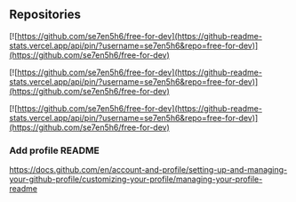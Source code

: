 ## Repositories
[![https://github.com/se7en5h6/free-for-dev](https://github-readme-stats.vercel.app/api/pin/?username=se7en5h6&repo=free-for-dev)](https://github.com/se7en5h6/free-for-dev)

[![https://github.com/se7en5h6/free-for-dev](https://github-readme-stats.vercel.app/api/pin/?username=se7en5h6&repo=free-for-dev)](https://github.com/se7en5h6/free-for-dev)

[![https://github.com/se7en5h6/free-for-dev](https://github-readme-stats.vercel.app/api/pin/?username=se7en5h6&repo=free-for-dev)](https://github.com/se7en5h6/free-for-dev)

### Add profile README
https://docs.github.com/en/account-and-profile/setting-up-and-managing-your-github-profile/customizing-your-profile/managing-your-profile-readme
